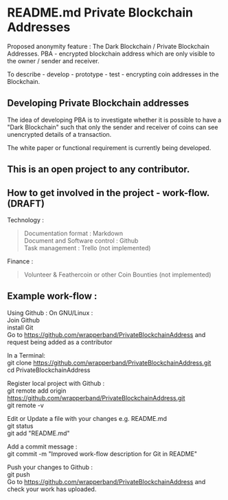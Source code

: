 README.md
Private Blockchain Addresses
============================
Proposed anonymity feature : The Dark Blockchain / Private Blockchain Addresses. 
PBA - encrypted blockchain address which are only visible to the owner / sender and receiver.

To describe - develop - prototype - test - encrypting coin addresses in the Blockchain.

Developing Private Blockchain addresses
---------------------------------------
The idea of developing PBA is to investigate whether it is possible to have a "Dark Blockchain" such that only the sender and receiver of coins can see unencrypted details of a transaction.

The white paper or functional requirement is currently being developed.

This is an open project to any contributor.
-------------------------------------------

How to get involved in the project - work-flow. (DRAFT)
-------------------------------------------------------
Technology :  
>  Documentation format : Markdown  
>  Document and Software control : Github   
>  Task management : Trello (not implemented)  

Finance : 

> Volunteer & Feathercoin or other Coin Bounties (not implemented)

Example work-flow :  
-------------------  
Using Github : On GNU/Linux :  
 Join Github  
 install Git  
 Go to https://github.com/wrapperband/PrivateBlockchainAddress and request being added as a contributor  
  
In a Terminal:  
 git clone https://github.com/wrapperband/PrivateBlockchainAddress.git  
 cd PrivateBlockchainAddress  
  
Register local project with Github :  
 git remote add origin https://github.com/wrapperband/PrivateBlockchainAddress.git  
 git remote -v  
  
Edit or Update a file with your changes e.g. README.md  
 git status  
 git add "README.md"  
  
Add a commit message :  
 git commit -m "Improved work-flow description for Git in README"  
  
Push your changes to Github :  
 git push  
 Go to https://github.com/wrapperband/PrivateBlockchainAddress and check your work has uploaded.  
  